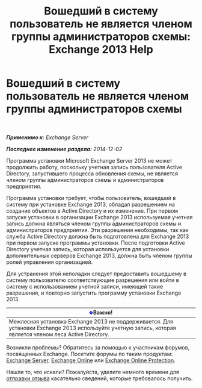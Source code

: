 ﻿---
title: 'Вошедший в систему пользователь не является членом группы администраторов схемы: Exchange 2013 Help'
TOCTitle: Вошедший в систему пользователь не является членом группы администраторов схемы
ms:assetid: a4a3f293-afb9-4c00-aa07-c438238b6a98
ms:mtpsurl: https://technet.microsoft.com/ru-ru/library/ms.exch.setupreadiness.schemaupdaterequired(v=EXCHG.150)
ms:contentKeyID: 50488802
ms.date: 04/30/2018
mtps_version: v=EXCHG.150
ms.translationtype: HT
---

# Вошедший в систему пользователь не является членом группы администраторов схемы

 

_**Применимо к:** Exchange Server_

_**Последнее изменение раздела:** 2014-12-02_

Программа установки Microsoft Exchange Server 2013 не может продолжить работу, поскольку учетная запись пользователя Active Directory, запустившего процесса обновления схемы, не является членом группы администраторов схемы и администраторов предприятия.

Программа установки требует, чтобы пользователь, вошедший в систему при установке Exchange 2013, обладал разрешением на создание объектов в Active Directory и их изменение. При первом запуске установки в организации Exchange 2013 используемая учетная запись должна являться членом группы администраторов схемы и администраторов предприятия. Эти разрешения необходимы, так как служба Active Directory должна быть подготовлена для Exchange 2013 при первом запуске программы установки. После подготовки Active Directory учетная запись, которая используется для установки дополнительных серверов Exchange 2013, должна быть членом группы ролей управления организацией.

Для устранения этой неполадки следует предоставить вошедшему в систему пользователю соответствующие разрешения или войти в систему с использованием учетной записи, имеющей такие разрешения, и повторно запустить программу установки Exchange 2013.

<table>
<thead>
<tr class="header">
<th><img src="images/Dd876857.important(EXCHG.150).gif" title="Важно" alt="Важно" />Важно!</th>
</tr>
</thead>
<tbody>
<tr class="odd">
<td>Межлесная установка Exchange 2013 не поддерживается. Для установки Exchange 2013 используйте учетную запись, которая является членом леса Active Directory.</td>
</tr>
</tbody>
</table>


Возникли проблемы? Обратитесь за помощью к участникам форумов, посвященных Exchange. Посетите форумы по таким продуктам: [Exchange Server](https://go.microsoft.com/fwlink/p/?linkid=60612), [Exchange Online](https://go.microsoft.com/fwlink/p/?linkid=267542) или [Exchange Online Protection](https://go.microsoft.com/fwlink/p/?linkid=285351).

Нашли то, что искали? Пожалуйста, уделите немного времени для [отправки отзыва](mailto:exsetuphelpfeedback@microsoft.com?subject=exchange%202013%20setup%20help%20feedbac) касательно сведений, которые требовалось получить.

